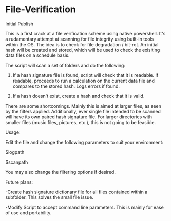 # File-Verification
Initial Publish

This is a first crack at a file verification scheme using native powershell. It's a rudamentary attempt at scanning for file integrity using built-in tools within the OS. The idea is to check for file degradation / bit-rot. An initial hash will be created and stored, which will be used to check the exisiting data files on a schedule basis.

The script will scan a set of folders and do the following:

1. If a hash signature file is found, script will check that it is readable. If readable, proceeds to run a calculation on the current data file and compares to the stored hash. Logs errors if found. 

2. If a hash doesn't exist, create a hash and check that it is valid.

There are some shortcomings. Mainly this is aimed at larger files, as seen by the filters applied. Additionally, ever single file intended to be scanned will have its own paired hash signature file. For larger directories with smaller files (music files, pictures, etc.), this is not going to be feasible. 

Usage:

Edit the file and change the following parameters to suit your environment:

$logpath

$scanpath

You may also change the filtering options if desired. 

Future plans:

-Create hash signature dictionary file for all files contained within a subfolder. This solves the small file issue.

-Modify Script to accept command line parameters. This is mainly for ease of use and portability.
